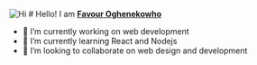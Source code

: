 ![Hi](https://user-images.githubusercontent.com/61682493/172931690-06ae7ce5-35bb-4ecf-80da-fd0166277f6d.gif)  # Hello! I am  [**Favour Oghenekowho**](https://github.com/newtonfav) 




- 🔭 I’m currently working on web development
- 🌱 I’m currently learning React and Nodejs
- 👯 I’m looking to collaborate on web design and development


